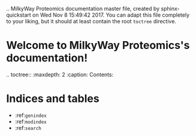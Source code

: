 .. MilkyWay Proteomics documentation master file, created by
   sphinx-quickstart on Wed Nov  8 15:49:42 2017.
   You can adapt this file completely to your liking, but it should at least
   contain the root `toctree` directive.

Welcome to MilkyWay Proteomics's documentation!
===============================================

.. toctree::
   :maxdepth: 2
   :caption: Contents:



Indices and tables
==================

* :ref:`genindex`
* :ref:`modindex`
* :ref:`search`
